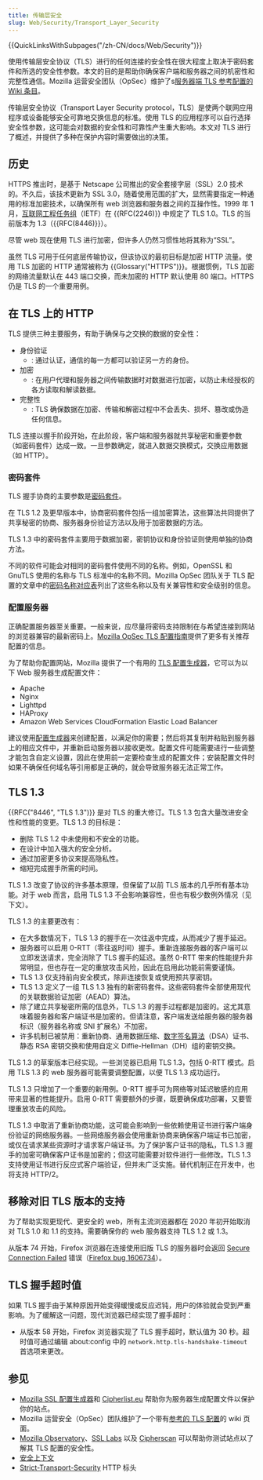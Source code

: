 ```yaml
---
title: 传输层安全
slug: Web/Security/Transport_Layer_Security
---
```


{{QuickLinksWithSubpages("/zh-CN/docs/Web/Security")}}

使用传输层安全协议（TLS）进行的任何连接的安全性在很大程度上取决于密码套件和所选的安全性参数。本文的目的是帮助你确保客户端和服务器之间的机密性和完整性通信。Mozilla 运营安全团队（OpSec）维护了s[服务器端 TLS 参考配置的 Wiki 条目](https://wiki.mozilla.org/Security/Server_Side_TLS)。

传输层安全协议（Transport Layer Security protocol，TLS）是使两个联网应用程序或设备能够安全可靠地交换信息的标准。使用 TLS 的应用程序可以自行选择安全性参数，这可能会对数据的安全性和可靠性产生重大影响。本文对 TLS 进行了概述，并提供了多种在保护内容时需要做出的决策。

## 历史

HTTPS 推出时，是基于 Netscape 公司推出的安全套接字层（SSL）2.0 技术的。不久后，该技术更新为 SSL 3.0，随着使用范围的扩大，显然需要指定一种通用的标准加密技术，以确保所有 web 浏览器和服务器之间的互操作性。1999 年 1 月，[互联网工程任务组](https://www.ietf.org/)（IETF）在 {{RFC(2246)}} 中规定了 TLS 1.0。TLS 的当前版本为 1.3（{{RFC(8446)}}）。

尽管 web 现在使用 TLS 进行加密，但许多人仍然习惯性地将其称为“SSL”。

虽然 TLS 可用于任何底层传输协议，但该协议的最初目标是加密 HTTP 流量。使用 TLS 加密的 HTTP 通常被称为 {{Glossary("HTTPS")}}。根据惯例，TLS 加密的网络流量默认在 443 端口交换，而未加密的 HTTP 默认使用 80 端口。HTTPS 仍是 TLS 的一个重要用例。

## 在 TLS 上的 HTTP

TLS 提供三种主要服务，有助于确保与之交换的数据的安全性：

- 身份验证
  - : 通过认证，通信的每一方都可以验证另一方的身份。
- 加密
  - : 在用户代理和服务器之间传输数据时对数据进行加密，以防止未经授权的各方读取和解读数据。
- 完整性
  - : TLS 确保数据在加密、传输和解密过程中不会丢失、损坏、篡改或伪造任何信息。

TLS 连接以握手阶段开始，在此阶段，客户端和服务器就共享秘密和重要参数（如密码套件）达成一致。一旦参数确定，就进入数据交换模式，交换应用数据（如 HTTP）。

### 密码套件

TLS 握手协商的主要参数是[密码套件](https://zh.wikipedia.org/wiki/密码套件)。

在 TLS 1.2 及更早版本中，协商密码套件包括一组加密算法，这些算法共同提供了共享秘密的协商、服务器身份验证方法以及用于加密数据的方法。

TLS 1.3 中的密码套件主要用于数据加密，密钥协议和身份验证则使用单独的协商方法。

不同的软件可能会对相同的密码套件使用不同的名称。例如，OpenSSL 和 GnuTLS 使用的名称与 TLS 标准中的名称不同。Mozilla OpSec 团队关于 TLS 配置的文章中的[密码名称对应表](https://wiki.mozilla.org/Security/Server_Side_TLS#Cipher_names_correspondence_table)列出了这些名称以及有关兼容性和安全级别的信息。

### 配置服务器

正确配置服务器至关重要。一般来说，应尽量将密码支持限制在与希望连接到网站的浏览器兼容的最新密码上。[Mozilla OpSec TLS 配置指南](https://wiki.mozilla.org/Security/Server_Side_TLS)提供了更多有关推荐配置的信息。

为了帮助你配置网站，Mozilla 提供了一个有用的 [TLS 配置生成器](https://ssl-config.mozilla.org/)，它可以为以下 Web 服务器生成配置文件：

- Apache
- Nginx
- Lighttpd
- HAProxy
- Amazon Web Services CloudFormation Elastic Load Balancer

建议使用[配置生成器](https://ssl-config.mozilla.org/)来创建配置，以满足你的需要；然后将其复制并粘贴到服务器上的相应文件中，并重新启动服务器以接收更改。配置文件可能需要进行一些调整才能包含自定义设置，因此在使用前一定要检查生成的配置文件；安装配置文件时如果不确保任何域名等引用都是正确的，就会导致服务器无法正常工作。

## TLS 1.3

{{RFC("8446", "TLS 1.3")}} 是对 TLS 的重大修订。TLS 1.3 包含大量改进安全性和性能的变更。TLS 1.3 的目标是：

- 删除 TLS 1.2 中未使用和不安全的功能。
- 在设计中加入强大的安全分析。
- 通过加密更多协议来提高隐私性。
- 缩短完成握手所需的时间。

TLS 1.3 改变了协议的许多基本原理，但保留了以前 TLS 版本的几乎所有基本功能。对于 web 而言，启用 TLS 1.3 不会影响兼容性，但也有极少数例外情况（见下文）。

TLS 1.3 的主要更改有：

- 在大多数情况下，TLS 1.3 的握手在一次往返中完成，从而减少了握手延迟。
- 服务器可以启用 0-RTT（零往返时间）握手。重新连接服务器的客户端可以立即发送请求，完全消除了 TLS 握手的延迟。虽然 0-RTT 带来的性能提升非常明显，但也存在一定的重放攻击风险，因此在启用此功能前需要谨慎。
- TLS 1.3 仅支持前向安全模式，除非连接恢复或使用预共享密钥。
- TLS 1.3 定义了一组 TLS 1.3 独有的新密码套件。这些密码套件全部使用现代的关联数据验证加密（AEAD）算法。
- 除了建立共享秘密所需的信息外，TLS 1.3 的握手过程都是加密的。这尤其意味着服务器和客户端证书是加密的。但请注意，客户端发送给服务器的服务器标识（服务器名称或 SNI 扩展名）不加密。
- 许多机制已被禁用：重新协商、通用数据压缩、[数字签名算法](https://zh.wikipedia.org/wiki/数字签名算法)（DSA）证书、静态 RSA 密钥交换和使用自定义 Diffie-Hellman（DH）组的密钥交换。

TLS 1.3 的草案版本已经实现。一些浏览器已启用 TLS 1.3，包括 0-RTT 模式。启用 TLS 1.3 的 web 服务器可能需要调整配置，以便 TLS 1.3 成功运行。

TLS 1.3 只增加了一个重要的新用例。0-RTT 握手可为网络等对延迟敏感的应用带来显著的性能提升。启用 0-RTT 需要额外的步骤，既要确保成功部署，又要管理重放攻击的风险。

TLS 1.3 中取消了重新协商功能，这可能会影响到一些依赖使用证书进行客户端身份验证的网络服务器。一些网络服务器会使用重新协商来确保客户端证书已加密，或仅在请求某些资源时才请求客户端证书。为了保护客户证书的隐私，TLS 1.3 握手的加密可确保客户证书是加密的；但这可能需要对软件进行一些修改。TLS 1.3 支持使用证书进行反应式客户端验证，但并未广泛实施。替代机制正在开发中，也将支持 HTTP/2。

## 移除对旧 TLS 版本的支持

为了帮助实现更现代、更安全的 web，所有主流浏览器都在 2020 年初开始取消对 TLS 1.0 和 1.1 的支持。需要确保你的 web 服务器支持 TLS 1.2 或 1.3。

从版本 74 开始，Firefox 浏览器在连接使用旧版 TLS 的服务器时会返回 [Secure Connection Failed](https://support.mozilla.org/en-US/kb/secure-connection-failed-firefox-did-not-connect) 错误（[Firefox bug 1606734](https://bugzil.la/1606734)）。

## TLS 握手超时值

如果 TLS 握手由于某种原因开始变得缓慢或反应迟钝，用户的体验就会受到严重影响。为了缓解这一问题，现代浏览器已经实现了握手超时：

- 从版本 58 开始，Firefox 浏览器实现了 TLS 握手超时，默认值为 30 秒。超时值可通过编辑 about:config 中的 `network.http.tls-handshake-timeout` 首选项来更改。

## 参见

- [Mozilla SSL 配置生成器](https://ssl-config.mozilla.org)和 [Cipherlist.eu](https://cipherlist.eu/) 帮助你为服务器生成配置文件以保护你的站点。
- Mozilla 运营安全（OpSec）团队维护了一个带有[参考的 TLS 配置](https://wiki.mozilla.org/Security/Server_Side_TLS)的 wiki 页面。
- [Mozilla Observatory](https://observatory.mozilla.org/)、[SSL Labs](https://www.ssllabs.com/ssltest/) 以及 [Cipherscan](https://github.com/mozilla/cipherscan) 可以帮助你测试站点以了解其 TLS 配置的安全性。
- [安全上下文](/zh-CN/docs/Web/Security/Secure_Contexts)
- [Strict-Transport-Security](/zh-CN/docs/Web/HTTP/Headers/Strict-Transport-Security) HTTP 标头
